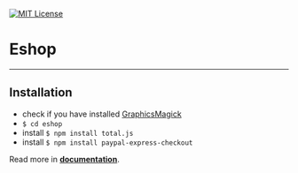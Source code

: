 [![MIT License][license-image]][license-url]

# Eshop


---

## Installation

- check if you have installed [GraphicsMagick](http://www.graphicsmagick.org/)
- `$ cd eshop`
- install `$ npm install total.js`
- install `$ npm install paypal-express-checkout`

Read more in [__documentation__](https://wiki.totaljs.com/?q=eshop+welcome).

[license-image]: https://img.shields.io/badge/license-MIT-blue.svg?style=flat
[license-url]: license.txt
